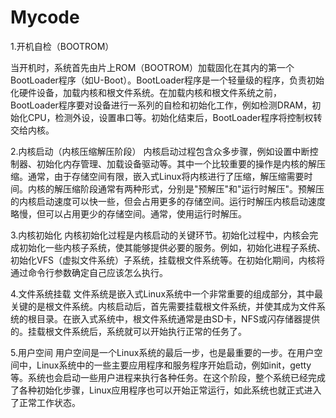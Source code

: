 # Mycode
1.开机自检（BOOTROM）

当开机时，系统首先由片上ROM（BOOTROM）加载固化在其内的第一个BootLoader程序（如U-Boot）。BootLoader程序是一个轻量级的程序，负责初始化硬件设备，加载内核和根文件系统。在加载内核和根文件系统之前，BootLoader程序要对设备进行一系列的自检和初始化工作，例如检测DRAM，初始化CPU，检测外设，设置串口等。初始化结束后，BootLoader程序将控制权转交给内核。

2.内核启动（内核压缩解压阶段）
内核启动过程包含众多步骤，例如设置中断控制器、初始化内存管理、加载设备驱动等。其中一个比较重要的操作是内核的解压缩。通常，由于存储空间有限，嵌入式Linux将内核进行了压缩，解压缩需要时间。内核的解压缩阶段通常有两种形式，分别是"预解压"和"运行时解压"。预解压的内核启动速度可以快一些，但会占用更多的存储空间。运行时解压内核启动速度略慢，但可以占用更少的存储空间。通常，使用运行时解压。

3.内核初始化
内核初始化过程是内核启动的关键环节。初始化过程中，内核会完成初始化一些内核子系统，使其能够提供必要的服务。例如，初始化进程子系统、初始化VFS（虚拟文件系统）子系统，挂载根文件系统等。在初始化期间，内核将通过命令行参数确定自己应该怎么执行。

4.文件系统挂载
文件系统是嵌入式Linux系统中一个非常重要的组成部分，其中最关键的是根文件系统。内核启动后，首先需要挂载根文件系统，并使其成为文件系统的根目录。在嵌入式系统中，根文件系统通常是由SD卡，NFS或闪存储器提供的。挂载根文件系统后，系统就可以开始执行正常的任务了。

5.用户空间
用户空间是一个Linux系统的最后一步，也是最重要的一步。在用户空间中，Linux系统中的一些主要应用程序和服务程序开始启动，例如init，getty等。系统也会启动一些用户进程来执行各种任务。在这个阶段，整个系统已经完成了各种初始化步骤，Linux应用程序也可以开始正常运行，如此系统也就正式进入了正常工作状态。